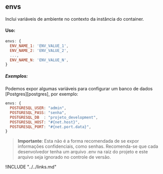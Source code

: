 ## envs

Inclui variáveis de ambiente no contexto da instância do container.

#### Uso:

```js
envs: {
  ENV_NAME_1: 'ENV_VALUE_1',
  ENV_NAME_2: 'ENV_VALUE_2',
  ...,
  ENV_NAME_N: 'ENV_VALUE_N',
}
```

##### Exemplos:

Podemos expor algumas variáveis para configurar um banco de dados [Postgres][postgres], por exemplo:

```js
envs: {
  POSTGRESQL_USER: "admin",
  POSTGRESQL_PASS: "senha",
  POSTGRESQL_DB  : "projeto_development",
  POSTGRESQL_HOST: "#{net.host}",
  POSTGRESQL_PORT: "#{net.port.data}",
}
```

> __Importante__: Esta não é a forma recomendada de se expor informações confidenciais, como senhas. Recomenda-se que cada desenvolvedor tenha um arquivo .env na raiz do projeto e este arquivo seja ignorado no controle de versão.

!INCLUDE "../../links.md"
